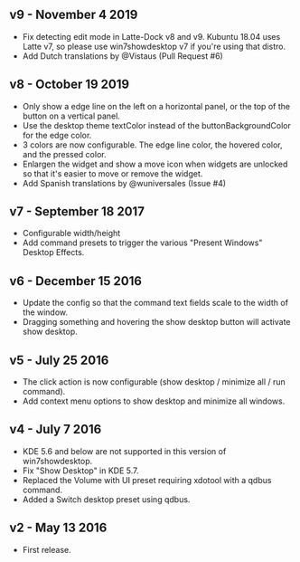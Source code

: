 ## v9 - November 4 2019

* Fix detecting edit mode in Latte-Dock v8 and v9. Kubuntu 18.04 uses Latte v7, so please use win7showdesktop v7 if you're using that distro.
* Add Dutch translations by @Vistaus (Pull Request #6)

## v8 - October 19 2019

* Only show a edge line on the left on a horizontal panel, or the top of the button on a vertical panel.
* Use the desktop theme textColor instead of the buttonBackgroundColor for the edge color.
* 3 colors are now configurable. The edge line color, the hovered color, and the pressed color.
* Enlargen the widget and show a move icon when widgets are unlocked so that it's easier to move or remove the widget.
* Add Spanish translations by @wuniversales (Issue #4)

## v7 - September 18 2017

* Configurable width/height
* Add command presets to trigger the various "Present Windows" Desktop Effects.

## v6 - December 15 2016

* Update the config so that the command text fields scale to the width of the window.
* Dragging something and hovering the show desktop button will activate show desktop.

## v5 - July 25 2016

* The click action is now configurable (show desktop / minimize all / run command).
* Add context menu options to show desktop and minimize all windows.

## v4 - July 7 2016

* KDE 5.6 and below are not supported in this version of win7showdesktop.
* Fix "Show Desktop" in KDE 5.7.
* Replaced the Volume with UI preset requiring xdotool with a qdbus command.
* Added a Switch desktop preset using qdbus.

## v2 - May 13 2016

* First release.
